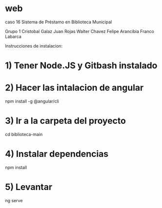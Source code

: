 # web
caso 16  Sistema de Préstamo en Biblioteca Municipal 

Grupo 1 
Cristobal Galaz 
Juan Rojas
Walter Chavez
Felipe Arancibia
Franco Labarca

Instrucciones de instalacion:

# 1) Tener Node.JS y Gitbash instalado
# 2) Hacer las intalacion de angular
npm install -g @angular/cli

# 3) Ir a la carpeta del proyecto
cd biblioteca-main

# 4) Instalar dependencias
npm install

# 5) Levantar
ng serve
